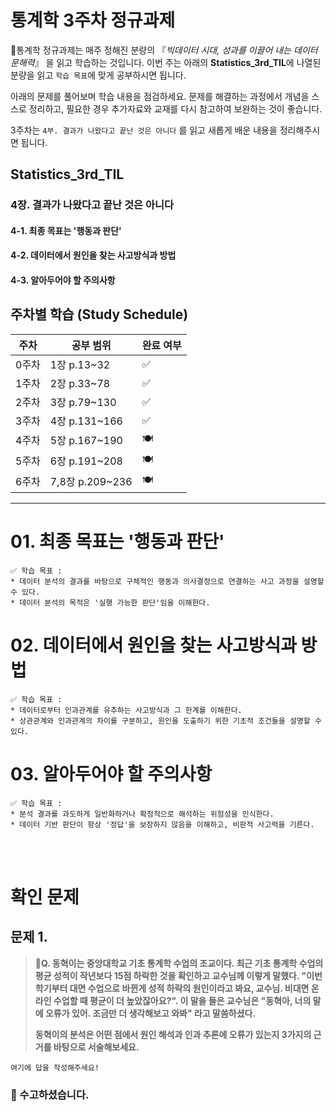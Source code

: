# 통계학 3주차 정규과제

📌통계학 정규과제는 매주 정해진 분량의 『*빅데이터 시대, 성과를 이끌어 내는 데이터 문해력*』 을 읽고 학습하는 것입니다. 이번 주는 아래의 **Statistics_3rd_TIL**에 나열된 분량을 읽고 `학습 목표`에 맞게 공부하시면 됩니다.

아래의 문제를 풀어보며 학습 내용을 점검하세요. 문제를 해결하는 과정에서 개념을 스스로 정리하고, 필요한 경우 추가자료와 교재를 다시 참고하여 보완하는 것이 좋습니다.

3주차는 `4부. 결과가 나왔다고 끝난 것은 아니다` 를 읽고 새롭게 배운 내용을 정리해주시면 됩니다.


## Statistics_3rd_TIL

### 4장. 결과가 나왔다고 끝난 것은 아니다

#### 4-1. 최종 목표는 '행동과 판단'

#### 4-2. 데이터에서 원인을 찾는 사고방식과 방법

#### 4-3. 알아두어야 할 주의사항





## 주차별 학습 (Study Schedule)

| 주차  | 공부 범위       | 완료 여부 |
| ----- | --------------- | --------- |
| 0주차 | 1장 p.13~32     | ✅         |
| 1주차 | 2장 p.33~78     | ✅         |
| 2주차 | 3장 p.79~130    | ✅         |
| 3주차 | 4장 p.131~166   | ✅         |
| 4주차 | 5장 p.167~190   | 🍽️         |
| 5주차 | 6장 p.191~208   | 🍽️         |
| 6주차 | 7,8장 p.209~236 | 🍽️         |

<!-- 여기까진 그대로 둬 주세요-->



---

# 01. 최종 목표는 '행동과 판단'

```
✅ 학습 목표 :
* 데이터 분석의 결과를 바탕으로 구체적인 행동과 의사결정으로 연결하는 사고 과정을 설명할 수 있다. 
* 데이터 분석의 목적은 '실행 가능한 판단'임을 이해한다. 
```

<!-- 새롭게 배운 내용을 자유롭게 정리해주세요.-->




# 02. 데이터에서 원인을 찾는 사고방식과 방법

```
✅ 학습 목표 :
* 데이터로부터 인과관계를 유추하는 사고방식과 그 한계를 이해한다.
* 상관관계와 인과관계의 차이를 구분하고, 원인을 도출하기 위한 기초적 조건들을 설명할 수 있다. 
```

<!-- 새롭게 배운 내용을 자유롭게 정리해주세요.-->




# 03. 알아두어야 할 주의사항

```
✅ 학습 목표 :
* 분석 결과를 과도하게 일반화하거나 확정적으로 해석하는 위험성을 인식한다.
* 데이터 기반 판단이 항상 '정답'을 보장하지 않음을 이해하고, 비판적 사고력을 기른다. 
```

<!-- 새롭게 배운 내용을 자유롭게 정리해주세요.-->



<br>
<br>

# 확인 문제

## 문제 1.

> **🧚Q. 동혁이는 중앙대학교 기초 통계학 수업의 조교이다. 최근 기초 통계학 수업의 평균 성적이 작년보다 15점 하락한 것을 확인하고 교수님께 이렇게 말했다. "이번 학기부터 대면 수업으로 바뀐게 성적 하락의 원인이라고 봐요, 교수님. 비대면 온라인 수업할 때 평균이 더 높았잖아요?". 이 말을 들은 교수님은 "동혁아, 너의 말에 오류가 있어. 조금만 더 생각해보고 와봐" 라고 말씀하셨다.**
>
> **동혁이의 분석은 어떤 점에서 원인 해석과 인과 추론에 오류가 있는지 3가지의 근거를 바탕으로 서술해보세요.**



<!--학습한 개념을 활용하여 자유롭게 설명해 보세요. 구체적인 예시를 들어 설명하면 더욱 좋습니다.-->

```
여기에 답을 작성해주세요!
```

### 🎉 수고하셨습니다.
